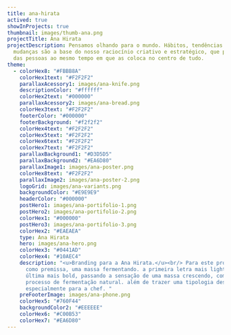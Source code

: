 ```yaml
---
title: ana-hirata
actived: true
showInProjects: true
thumbnail: images/thumb-ana.png
projectTitle: Ana Hirata
projectDescription: Pensamos olhando para o mundo. Hábitos, tendências e
  mudanças são a base do nosso raciocínio criativo e estratégico, que parte
  das pessoas ao mesmo tempo em que as coloca no centro de tudo.
theme:
  - colorHex8: "#FBBB8A"
    colorHex1text: "#F2F2F2"
    parallaxAcessory1: images/ana-knife.png
    descriptionColor: "#ffffff"
    colorHex2text: "#000000"
    parallaxAcessory2: images/ana-bread.png
    colorHex3text: "#F2F2F2"
    footerColor: "#000000"
    footerBackground: "#f2f2f2"
    colorHex4text: "#F2F2F2"
    colorHex5text: "#F2F2F2"
    colorHex6text: "#F2F2F2"
    colorHex7text: "#F2F2F2"
    parallaxBackground1: "#D3D5D5"
    parallaxBackground2: "#EA6D80"
    parallaxImage1: images/ana-poster.png
    colorHex8text: "#F2F2F2"
    parallaxImage2: images/ana-poster-2.png
    logoGrid: images/ana-variants.png
    backgroundColor: "#E9E9E9"
    headerColor: "#000000"
    postHero1: images/ana-portifolio-1.png
    postHero2: images/ana-portifolio-2.png
    colorHex1: "#000000"
    postHero3: images/ana-portifolio-3.png
    colorHex2: "#EAEAEA"
    type: Ana Hirata
    hero: images/ana-hero.png
    colorHex3: "#0441AD"
    colorHex4: "#10AEC4"
    description: "<u>Branding para a Ana Hirata.</u><br/> Para este projeto, usamos
      como premissa, uma massa fermentando. a primeira letra mais light e a
      última mais bold, passando a sensação de uma massa crescendo, como em um
      processo de fermentação natural. além de trazer uma tipologia desenhada
      especialmente para a chef. "
    preFooterImage: images/ana-phone.png
    colorHex5: "#760F44"
    backgroundColor2: "#EEEEEE"
    colorHex6: "#C00B53"
    colorHex7: "#EA6D80"
---
```


